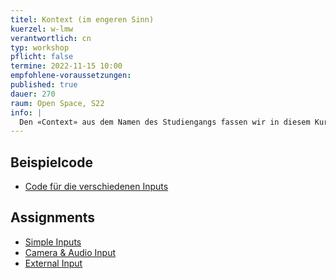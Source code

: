 ```yaml
---
titel: Kontext (im engeren Sinn)
kuerzel: w-lmw
verantwortlich: cn
typ: workshop
pflicht: false
termine: 2022-11-15 10:00
empfohlene-voraussetzungen:
published: true
dauer: 270
raum: Open Space, S22
info: |
  Den «Context» aus dem Namen des Studiengangs fassen wir in diesem Kurs sehr pragmatisch auf. Unsere Sketches sollen nicht autark sein, sondern auf irgendeine Art mit der Umwelt interagieren, auf sie reagieren oder sie transformieren. Dies haben wir bereits in den ersten Fingerübungen gemacht, denn hier wurde z.B. auf die Größe der Darstellungsfläche reagiert. Auch das Binden von Parametern an die GUI zahlt auf dieses Ziel ein. In diesem Workshop wollen wir den Kontext jedoch noch deutlich stärker und direkter einbinden und auf ihn Bezug nehmen.
---
```


## Beispielcode
- [Code für die verschiedenen Inputs](/generative-gestaltung/material/context.zip)

## Assignments
- [Simple Inputs](/generative-gestaltung/assignments/06-kontext-01/)
- [Camera & Audio Input](/generative-gestaltung/assignments/06-kontext-02/)
- [External Input](/generative-gestaltung/assignments/06-kontext-03/)
